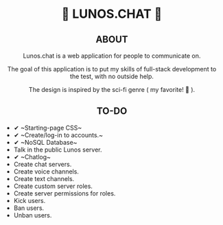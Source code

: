 <h1 align="center">🌌 LUNOS.CHAT 🌌</h1>

<h2 align="center">ABOUT</h2>

<p align="center">Lunos.chat is a web application for people to communicate on.</p>

<p align="center">The goal of this application is to put my skills of full-stack development to the test, with no outside help.</p>

<p align="center">The design is inspired by the sci-fi genre ( my favorite! 🤠 ).</p>
  
<h2 align="center">TO-DO</h2>

- ✔ ~Starting-page CSS~
- ✔ ~Create/log-in to accounts.~
- ✔ ~NoSQL Database~
- Talk in the public Lunos server.
- ✔ ~Chatlog~
- Create chat servers.
- Create voice channels.
- Create text channels.
- Create custom server roles.
- Create server permissions for roles.
- Kick users.
- Ban users.
- Unban users.
